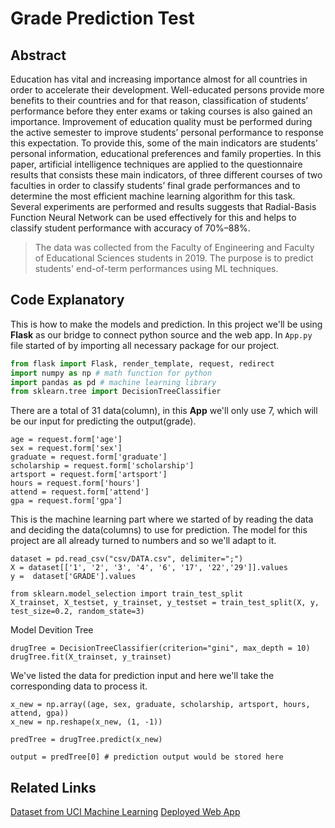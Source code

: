 # Grade Prediction Test
## Abstract
Education has vital and increasing importance almost for all countries in order to accelerate their development. Well-educated persons provide more benefits to their countries and for that reason, classification of students’ performance before they enter exams or taking courses is also gained an importance. Improvement of education quality must be performed during the active semester to improve students’ personal performance to response this expectation. To provide this, some of the main indicators are students’ personal information, educational preferences and family properties. In this paper, artificial intelligence techniques are applied to the questionnaire results that consists these main indicators, of three different courses of two faculties in order to classify students’ final grade performances and to determine the most efficient machine learning algorithm for this task. Several experiments are performed and results suggests that Radial-Basis Function Neural Network can be used effectively for this and helps to classify student performance with accuracy of 70%–88%.

> The data was collected from the Faculty of Engineering and Faculty of Educational Sciences students in 2019. The purpose is to predict students' end-of-term performances using ML techniques.

## Code Explanatory
This is how to make the models and prediction. In this project we'll be using **Flask** as our bridge to connect python source and the web app. In `App.py` file started of by importing all necessary package for our project.

``` python
from flask import Flask, render_template, request, redirect
import numpy as np # math function for python
import pandas as pd # machine learning library
from sklearn.tree import DecisionTreeClassifier 
```

There are a total of 31 data(column), in this **App** we'll only use 7, which will be our input for predicting the output(grade).
``` pyhton
age = request.form['age']
sex = request.form['sex']
graduate = request.form['graduate']
scholarship = request.form['scholarship']
artsport = request.form['artsport']
hours = request.form['hours']
attend = request.form['attend']
gpa = request.form['gpa']
```

This is the machine learning part where we started of by reading the data and deciding the data(columns) to use for prediction. The model for this project are all already turned to numbers and so we'll adapt to it.
``` pyhton
dataset = pd.read_csv("csv/DATA.csv", delimiter=";")
X = dataset[['1', '2', '3', '4', '6', '17', '22','29']].values
y =  dataset['GRADE'].values       

from sklearn.model_selection import train_test_split
X_trainset, X_testset, y_trainset, y_testset = train_test_split(X, y, test_size=0.2, random_state=3)
```

Model Devition Tree
``` pyhton
drugTree = DecisionTreeClassifier(criterion="gini", max_depth = 10)
drugTree.fit(X_trainset, y_trainset)
```

We've listed the data for prediction input and here we'll take the corresponding data to process it.
``` pyhton
x_new = np.array((age, sex, graduate, scholarship, artsport, hours, attend, gpa))
x_new = np.reshape(x_new, (1, -1))

predTree = drugTree.predict(x_new)

output = predTree[0] # prediction output would be stored here
```

## Related Links
[Dataset from UCI Machine Learning](https://archive.ics.uci.edu/ml/datasets/Higher+Education+Students+Performance+Evaluation+Dataset)
[Deployed Web App](http://d0.pythonanywhere.com/)
